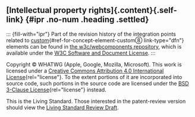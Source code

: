 ## [Intellectual property rights]{.content}[](#ipr){.self-link} {#ipr .no-num .heading .settled}

::: {fill-with="ipr"}
Part of the revision history of the integration points related to
[custom](#concept-element-custom){#ref-for-concept-element-custom⑧
link-type="dfn"} elements can be found in [the w3c/webcomponents
repository](https://github.com/w3c/webcomponents), which is available
under the [W3C Software and Document
License](https://www.w3.org/Consortium/Legal/2015/copyright-software-and-document).
:::

Copyright © WHATWG (Apple, Google, Mozilla, Microsoft). This work is
licensed under a [Creative Commons Attribution 4.0 International
License](https://creativecommons.org/licenses/by/4.0/){rel="license"}.
To the extent portions of it are incorporated into source code, such
portions in the source code are licensed under the [BSD 3-Clause
License](https://opensource.org/licenses/BSD-3-Clause){rel="license"}
instead.

This is the Living Standard. Those interested in the patent-review
version should view the [Living Standard Review
Draft](/review-drafts/2024-12/).

